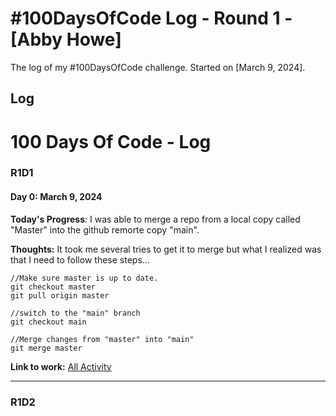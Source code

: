 # #100DaysOfCode Log - Round 1 - [Abby Howe]

The log of my #100DaysOfCode challenge. Started on [March 9, 2024].

## Log


# 100 Days Of Code - Log
### R1D1 
#### Day 0: March 9, 2024 
<!-- ##### (delete me or comment me out) -->

**Today's Progress**: I was able to merge a repo from a local copy called "Master" into the github remorte copy "main".  

**Thoughts:** It took me several tries to get it to merge but what I realized was that I need to follow these steps...
```
//Make sure master is up to date. 
git checkout master
git pull origin master

//switch to the "main" branch
git checkout main

//Merge changes from "master" into "main"
git merge master
```
**Link to work:** [All Activity](https://github.com/ahowe442/Javascript-Sandbox/activity)

-------

### R1D2
